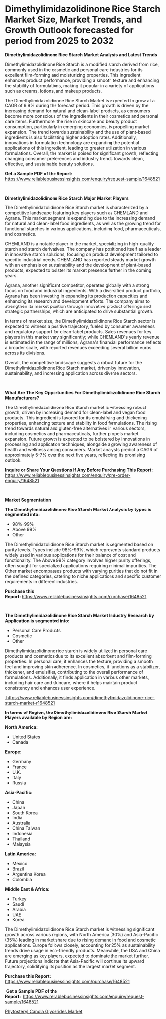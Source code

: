 <p><h1>Dimethylimidazolidinone Rice Starch Market Size, Market Trends, and Growth Outlook forecasted for period from 2025 to 2032</h1></p><p><strong>Dimethylimidazolidinone Rice Starch Market Analysis and Latest Trends</strong></p>
<p><p>Dimethylimidazolidinone Rice Starch is a modified starch derived from rice, commonly used in the cosmetic and personal care industries for its excellent film-forming and moisturizing properties. This ingredient enhances product performance, providing a smooth texture and enhancing the stability of formulations, making it popular in a variety of applications such as creams, lotions, and makeup products.</p><p>The Dimethylimidazolidinone Rice Starch Market is expected to grow at a CAGR of 9.9% during the forecast period. This growth is driven by the increasing demand for natural and clean-label products, as consumers become more conscious of the ingredients in their cosmetics and personal care items. Furthermore, the rise in skincare and beauty product consumption, particularly in emerging economies, is propelling market expansion. The trend towards sustainability and the use of plant-based ingredients is also facilitating higher adoption rates. Additionally, innovations in formulation technology are expanding the potential applications of this ingredient, leading to greater utilization in various formulations. Overall, the market is poised for significant growth, reflecting changing consumer preferences and industry trends towards clean, effective, and sustainable beauty solutions.</p></p>
<p><strong>Get a Sample PDF of the Report:&nbsp;</strong> <a href="https://www.reliablebusinessinsights.com/enquiry/request-sample/1648521?utm_campaign=2440&utm_medium=2&utm_source=Github&utm_content=ia&utm_term=01042025&utm_id=dimethylimidazolidinone-rice-starch">https://www.reliablebusinessinsights.com/enquiry/request-sample/1648521</a></p>
<p>&nbsp;</p>
<p><strong>Dimethylimidazolidinone Rice Starch Major Market Players</strong></p>
<p><p>The Dimethylimidazolidinone Rice Starch market is characterized by a competitive landscape featuring key players such as CHEMLAND and Agrana. This market segment is expanding due to the increasing demand for natural and clean-label food ingredients, as well as the growing trend for functional starches in various applications, including food, pharmaceuticals, and cosmetics.</p><p>CHEMLAND is a notable player in the market, specializing in high-quality starch and starch derivatives. The company has positioned itself as a leader in innovative starch solutions, focusing on product development tailored to specific industrial needs. CHEMLAND has reported steady market growth with an emphasis on sustainability and the development of plant-based products, expected to bolster its market presence further in the coming years.</p><p>Agrana, another significant competitor, operates globally with a strong focus on food and industrial ingredients. With a diversified product portfolio, Agrana has been investing in expanding its production capacities and enhancing its research and development efforts. The company aims to strengthen its market position through innovative product offerings and strategic partnerships, which are anticipated to drive substantial growth.</p><p>In terms of market size, the Dimethylimidazolidinone Rice Starch sector is expected to witness a positive trajectory, fueled by consumer awareness and regulatory support for clean-label products. Sales revenues for key players in this market vary significantly; while CHEMLAND's yearly revenue is estimated in the range of millions, Agrana's financial performance reflects a broader scale, with reported revenues exceeding several billion euros across its divisions.</p><p>Overall, the competitive landscape suggests a robust future for the Dimethylimidazolidinone Rice Starch market, driven by innovation, sustainability, and increasing application across diverse sectors.</p></p>
<p>&nbsp;</p>
<p><strong>What Are The Key Opportunities For Dimethylimidazolidinone Rice Starch Manufacturers?</strong></p>
<p><p>The Dimethylimidazolidinone Rice Starch market is witnessing robust growth, driven by increasing demand for clean-label and vegan food products. This ingredient is favored for its emulsifying and thickening properties, enhancing texture and stability in food formulations. The rising trend towards natural and gluten-free alternatives in various sectors, including cosmetics and pharmaceuticals, further propels market expansion. Future growth is expected to be bolstered by innovations in processing and application techniques, alongside a growing awareness of health and wellness among consumers. Market analysts predict a CAGR of approximately 5-7% over the next five years, reflecting its promising outlook.</p></p>
<p><strong>Inquire or Share Your Questions If Any Before Purchasing This Report:</strong> <a href="https://www.reliablebusinessinsights.com/enquiry/pre-order-enquiry/1648521?utm_campaign=2440&utm_medium=2&utm_source=Github&utm_content=ia&utm_term=01042025&utm_id=dimethylimidazolidinone-rice-starch">https://www.reliablebusinessinsights.com/enquiry/pre-order-enquiry/1648521</a></p>
<p>&nbsp;</p>
<p><strong>Market Segmentation</strong></p>
<p><strong>The Dimethylimidazolidinone Rice Starch Market Analysis by types is segmented into:</strong></p>
<p><ul><li>98%-99%</li><li>Above 99%</li><li>Other</li></ul></p>
<p><p>The Dimethylimidazolidinone Rice Starch market is segmented based on purity levels. Types include 98%-99%, which represents standard products widely used in various applications for their balance of cost and functionality. The Above 99% category involves higher purity offerings, often sought for specialized applications requiring minimal impurities. The Other market encompasses products with varying purities that do not fit in the defined categories, catering to niche applications and specific customer requirements in different industries.</p></p>
<p><strong>Purchase this Report:&nbsp;</strong><a href="https://www.reliablebusinessinsights.com/purchase/1648521?utm_campaign=2440&utm_medium=2&utm_source=Github&utm_content=ia&utm_term=01042025&utm_id=dimethylimidazolidinone-rice-starch">https://www.reliablebusinessinsights.com/purchase/1648521</a></p>
<p>&nbsp;</p>
<p><strong>The Dimethylimidazolidinone Rice Starch Market Industry Research by Application is segmented into:</strong></p>
<p><ul><li>Personal Care Products</li><li>Cosmetic</li><li>Other</li></ul></p>
<p><p>Dimethylimidazolidinone rice starch is widely utilized in personal care products and cosmetics due to its excellent absorbent and film-forming properties. In personal care, it enhances the texture, providing a smooth feel and improving skin adherence. In cosmetics, it functions as a stabilizer, thickener, and emulsifier, contributing to the overall performance of formulations. Additionally, it finds application in various other markets, including hair care and skincare, where it helps maintain product consistency and enhances user experience.</p></p>
<p><a href="https://www.reliablebusinessinsights.com/dimethylimidazolidinone-rice-starch-market-r1648521?utm_campaign=2440&utm_medium=2&utm_source=Github&utm_content=ia&utm_term=01042025&utm_id=dimethylimidazolidinone-rice-starch">&nbsp;https://www.reliablebusinessinsights.com/dimethylimidazolidinone-rice-starch-market-r1648521</a></p>
<p><strong>In terms of Region, the Dimethylimidazolidinone Rice Starch Market Players available by Region are:</strong></p>
<p>
    <p> <strong> North America: </strong>
        <ul>
            <li>United States</li>
            <li>Canada</li>
        </ul>
        </p> 
    <p> <strong> Europe: </strong>
        <ul>
            <li>Germany</li>
            <li>France</li>
            <li>U.K.</li>
            <li>Italy</li>
            <li>Russia</li>
        </ul>
        </p> 
    <p> <strong> Asia-Pacific: </strong>
        <ul>
            <li>China</li>
            <li>Japan</li>
            <li>South Korea</li>
            <li>India</li>
            <li>Australia</li>
            <li>China Taiwan</li>
            <li>Indonesia</li>
            <li>Thailand</li>
            <li>Malaysia</li>
        </ul>
        </p> 
    <p> <strong> Latin America: </strong>
        <ul>
            <li>Mexico</li>
            <li>Brazil</li>
            <li>Argentina Korea</li>
            <li>Colombia</li>
        </ul>
        </p> 
    <p> <strong> Middle East & Africa: </strong>
        <ul>
            <li>Turkey</li>
            <li>Saudi</li>
            <li>Arabia</li>
            <li>UAE</li>
            <li>Korea</li>
        </ul>
    </p>
    </p>
<p><p>The Dimethylimidazolidinone Rice Starch market is witnessing significant growth across various regions, with North America (30%) and Asia-Pacific (35%) leading in market share due to rising demand in food and cosmetic applications. Europe follows closely, accounting for 25% as sustainability trends drive usage in eco-friendly products. Meanwhile, the USA and China are emerging as key players, expected to dominate the market further. Future projections indicate that Asia-Pacific will continue its upward trajectory, solidifying its position as the largest market segment.</p></p>
<p><strong>Purchase this Report: </strong><a href="https://www.reliablebusinessinsights.com/purchase/1648521?utm_campaign=2440&utm_medium=2&utm_source=Github&utm_content=ia&utm_term=01042025&utm_id=dimethylimidazolidinone-rice-starch">https://www.reliablebusinessinsights.com/purchase/1648521</a></p>
<p>&nbsp;<strong>Get a Sample PDF of the Report:&nbsp;&nbsp;</strong><a href="https://www.reliablebusinessinsights.com/enquiry/request-sample/1648521?utm_campaign=2440&utm_medium=2&utm_source=Github&utm_content=ia&utm_term=01042025&utm_id=dimethylimidazolidinone-rice-starch">https://www.reliablebusinessinsights.com/enquiry/request-sample/1648521</a></p>
<p><strong></strong></p>
<p><p><a href="https://github.com/NargisHussain75/Market-Research-Report-List-2/blob/main/phytosteryl-canola-glycerides-market.md?utm_campaign=2440&utm_medium=2&utm_source=Github&utm_content=ia&utm_term=01042025&utm_id=dimethylimidazolidinone-rice-starch">Phytosteryl Canola Glycerides Market</a></p></p>
